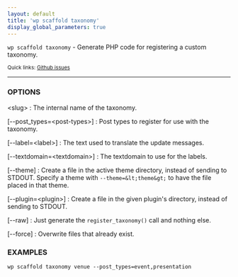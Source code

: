 ```yaml
---
layout: default
title: 'wp scaffold taxonomy'
display_global_parameters: true
---
```


`wp scaffold taxonomy` - Generate PHP code for registering a custom taxonomy.

<small>Quick links: <a href="https://github.com/wp-cli/wp-cli/issues?q=is%3Aopen+label%3Acommand%3Ascaffold-taxonomy+sort%3Aupdated-desc">Github issues</a></small>

<hr />

### OPTIONS

&lt;slug&gt;
: The internal name of the taxonomy.

[\--post_types=&lt;post-types&gt;]
: Post types to register for use with the taxonomy.

[\--label=&lt;label&gt;]
: The text used to translate the update messages.

[\--textdomain=&lt;textdomain&gt;]
: The textdomain to use for the labels.

[\--theme]
: Create a file in the active theme directory, instead of sending to
STDOUT. Specify a theme with `--theme=&lt;theme&gt;` to have the file placed in that theme.

[\--plugin=&lt;plugin&gt;]
: Create a file in the given plugin's directory, instead of sending to STDOUT.

[\--raw]
: Just generate the `register_taxonomy()` call and nothing else.

[\--force]
: Overwrite files that already exist.

### EXAMPLES

    wp scaffold taxonomy venue --post_types=event,presentation



